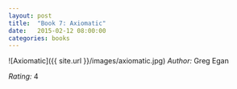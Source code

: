```yaml
---
layout: post
title:  "Book 7: Axiomatic"
date:   2015-02-12 08:00:00
categories: books
---
```


![Axiomatic]({{ site.url }}/images/axiomatic.jpg)
*Author:* Greg Egan

*Rating:* 4
